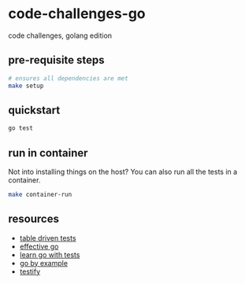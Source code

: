 # code-challenges-go

code challenges, golang edition

## pre-requisite steps

```sh
# ensures all dependencies are met
make setup
```

## quickstart

```sh
go test
```

## run in container

Not into installing things on the host? You can also run all the tests in a container.

```sh
make container-run
```

## resources

- [table driven tests](https://github.com/golang/go/wiki/TableDrivenTests)
- [effective go](https://go.dev/doc/effective_go#introduction)
- [learn go with tests](https://quii.gitbook.io/learn-go-with-tests/go-fundamentals/hello-world)
- [go by example](https://gobyexample.com/)
- [testify](https://github.com/stretchr/testify)
